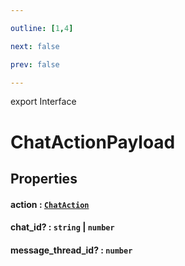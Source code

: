 ```yaml
---

outline: [1,4]

next: false

prev: false

---
```


export Interface
# ChatActionPayload

## Properties

#### action : [`ChatAction`](../enumerations/ChatAction.md)

#### chat_id? : `string` \| `number`

#### message_thread_id? : `number`
